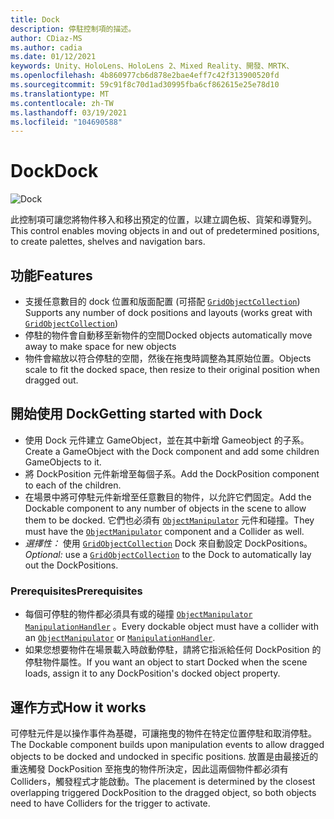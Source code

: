 ```yaml
---
title: Dock
description: 停駐控制項的描述。
author: CDiaz-MS
ms.author: cadia
ms.date: 01/12/2021
keywords: Unity、HoloLens、HoloLens 2、Mixed Reality、開發、MRTK、
ms.openlocfilehash: 4b860977cb6d878e2bae4eff7c42f313900520fd
ms.sourcegitcommit: 59c91f8c70d1ad30995fba6cf862615e25e78d10
ms.translationtype: MT
ms.contentlocale: zh-TW
ms.lasthandoff: 03/19/2021
ms.locfileid: "104690588"
---
```

# <a name="dock"></a><span data-ttu-id="9b261-104">Dock</span><span class="sxs-lookup"><span data-stu-id="9b261-104">Dock</span></span>

![Dock](../../images/dock/MRTK_UX_Dock_Main.png)

<span data-ttu-id="9b261-106">此控制項可讓您將物件移入和移出預定的位置，以建立調色板、貨架和導覽列。</span><span class="sxs-lookup"><span data-stu-id="9b261-106">This control enables moving objects in and out of predetermined positions, to create palettes, shelves and navigation bars.</span></span>

## <a name="features"></a><span data-ttu-id="9b261-107">功能</span><span class="sxs-lookup"><span data-stu-id="9b261-107">Features</span></span>

- <span data-ttu-id="9b261-108">支援任意數目的 dock 位置和版面配置 (可搭配 [`GridObjectCollection`](xref:Microsoft.MixedReality.Toolkit.Utilities.GridObjectCollection)) </span><span class="sxs-lookup"><span data-stu-id="9b261-108">Supports any number of dock positions and layouts (works great with [`GridObjectCollection`](xref:Microsoft.MixedReality.Toolkit.Utilities.GridObjectCollection))</span></span>
- <span data-ttu-id="9b261-109">停駐的物件會自動移至新物件的空間</span><span class="sxs-lookup"><span data-stu-id="9b261-109">Docked objects automatically move away to make space for new objects</span></span>
- <span data-ttu-id="9b261-110">物件會縮放以符合停駐的空間，然後在拖曳時調整為其原始位置。</span><span class="sxs-lookup"><span data-stu-id="9b261-110">Objects scale to fit the docked space, then resize to their original position when dragged out.</span></span>

## <a name="getting-started-with-dock"></a><span data-ttu-id="9b261-111">開始使用 Dock</span><span class="sxs-lookup"><span data-stu-id="9b261-111">Getting started with Dock</span></span>

- <span data-ttu-id="9b261-112">使用 Dock 元件建立 GameObject，並在其中新增 Gameobject 的子系。</span><span class="sxs-lookup"><span data-stu-id="9b261-112">Create a GameObject with the Dock component and add some children GameObjects to it.</span></span>
- <span data-ttu-id="9b261-113">將 DockPosition 元件新增至每個子系。</span><span class="sxs-lookup"><span data-stu-id="9b261-113">Add the DockPosition component to each of the children.</span></span>
- <span data-ttu-id="9b261-114">在場景中將可停駐元件新增至任意數目的物件，以允許它們固定。</span><span class="sxs-lookup"><span data-stu-id="9b261-114">Add the Dockable component to any number of objects in the scene to allow them to be docked.</span></span> <span data-ttu-id="9b261-115">它們也必須有 [`ObjectManipulator`](xref:Microsoft.MixedReality.Toolkit.UI.ObjectManipulator) 元件和碰撞。</span><span class="sxs-lookup"><span data-stu-id="9b261-115">They must have the [`ObjectManipulator`](xref:Microsoft.MixedReality.Toolkit.UI.ObjectManipulator) component and a Collider as well.</span></span>
- <span data-ttu-id="9b261-116">*選擇性：* 使用 [`GridObjectCollection`](xref:Microsoft.MixedReality.Toolkit.Utilities.GridObjectCollection) Dock 來自動設定 DockPositions。</span><span class="sxs-lookup"><span data-stu-id="9b261-116">*Optional:* use a [`GridObjectCollection`](xref:Microsoft.MixedReality.Toolkit.Utilities.GridObjectCollection) to the Dock to automatically lay out the DockPositions.</span></span>

### <a name="prerequisites"></a><span data-ttu-id="9b261-117">Prerequisites</span><span class="sxs-lookup"><span data-stu-id="9b261-117">Prerequisites</span></span>

- <span data-ttu-id="9b261-118">每個可停駐的物件都必須具有或的碰撞 [`ObjectManipulator`](xref:Microsoft.MixedReality.Toolkit.UI.ObjectManipulator) [`ManipulationHandler`](xref:Microsoft.MixedReality.Toolkit.UI.ManipulationHandler) 。</span><span class="sxs-lookup"><span data-stu-id="9b261-118">Every dockable object must have a collider with an [`ObjectManipulator`](xref:Microsoft.MixedReality.Toolkit.UI.ObjectManipulator) or [`ManipulationHandler`](xref:Microsoft.MixedReality.Toolkit.UI.ManipulationHandler).</span></span>
- <span data-ttu-id="9b261-119">如果您想要物件在場景載入時啟動停駐，請將它指派給任何 DockPosition 的停駐物件屬性。</span><span class="sxs-lookup"><span data-stu-id="9b261-119">If you want an object to start Docked when the scene loads, assign it to any DockPosition's docked object property.</span></span>

## <a name="how-it-works"></a><span data-ttu-id="9b261-120">運作方式</span><span class="sxs-lookup"><span data-stu-id="9b261-120">How it works</span></span>

<span data-ttu-id="9b261-121">可停駐元件是以操作事件為基礎，可讓拖曳的物件在特定位置停駐和取消停駐。</span><span class="sxs-lookup"><span data-stu-id="9b261-121">The Dockable component builds upon manipulation events to allow dragged objects to be docked and undocked in specific positions.</span></span> <span data-ttu-id="9b261-122">放置是由最接近的重迭觸發 DockPosition 至拖曳的物件所決定，因此這兩個物件都必須有 Colliders，觸發程式才能啟動。</span><span class="sxs-lookup"><span data-stu-id="9b261-122">The placement is determined by the closest overlapping triggered DockPosition to the dragged object, so both objects need to have Colliders for the trigger to activate.</span></span>
